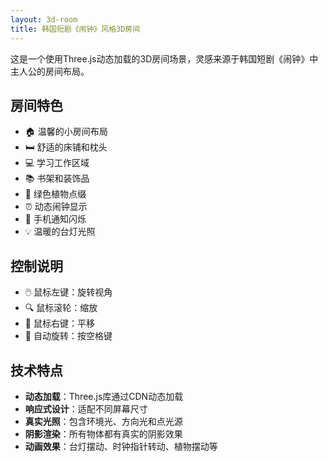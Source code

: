```yaml
---
layout: 3d-room
title: 韩国短剧《闹钟》风格3D房间
---
```


这是一个使用Three.js动态加载的3D房间场景，灵感来源于韩国短剧《闹钟》中主人公的房间布局。

## 房间特色

- 🏠 温馨的小房间布局
- 🛏️ 舒适的床铺和枕头  
- 💻 学习工作区域
- 📚 书架和装饰品
- 🌱 绿色植物点缀
- ⏰ 动态闹钟显示
- 📱 手机通知闪烁
- 💡 温暖的台灯光照

## 控制说明

- 🖱️ 鼠标左键：旋转视角
- 🔍 鼠标滚轮：缩放
- 📱 鼠标右键：平移
- 🔄 自动旋转：按空格键

## 技术特点

- **动态加载**：Three.js库通过CDN动态加载
- **响应式设计**：适配不同屏幕尺寸
- **真实光照**：包含环境光、方向光和点光源
- **阴影渲染**：所有物体都有真实的阴影效果
- **动画效果**：台灯摆动、时钟指针转动、植物摆动等 